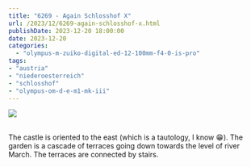 ```yaml
---
title: "6269 - Again Schlosshof X"
url: /2023/12/6269-again-schlosshof-x.html
publishDate: 2023-12-20 18:00:00
date: 2023-12-20
categories:
  - "olympus-m-zuiko-digital-ed-12-100mm-f4-0-is-pro"
tags:
- "austria"
- "niederoesterreich"
- "schlosshof"
- "olympus-om-d-e-m1-mk-iii"
---
```

<div class="container">
<div class="center"><a target="_blank" href="https://d25zfm9zpd7gm5.cloudfront.net/1200x1200/20200614_115547_lr.jpg"><img class="webfeedsFeaturedVisual" src="https://d25zfm9zpd7gm5.cloudfront.net/0600x0600/2020/20200614_115547_lr.jpg" /></a></div>
</div>
<br />

The castle is oriented to the east (which is a tautology, I
know :grin:). The garden is a cascade of terraces going down
towards the level of river March. The terraces are connected
by stairs.
